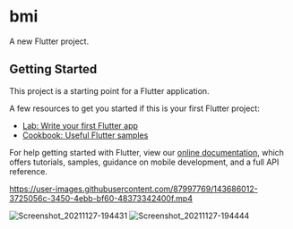 # bmi

A new Flutter project.

## Getting Started

This project is a starting point for a Flutter application.

A few resources to get you started if this is your first Flutter project:

- [Lab: Write your first Flutter app](https://flutter.dev/docs/get-started/codelab)
- [Cookbook: Useful Flutter samples](https://flutter.dev/docs/cookbook)

For help getting started with Flutter, view our
[online documentation](https://flutter.dev/docs), which offers tutorials,
samples, guidance on mobile development, and a full API reference.


https://user-images.githubusercontent.com/87997769/143686012-3725056c-3450-4ebb-bf60-48373342400f.mp4

![Screenshot_20211127-194431](https://user-images.githubusercontent.com/87997769/143686020-3fde202c-8c15-4fbd-9589-ba9c85607ca6.jpg)
![Screenshot_20211127-194444](https://user-images.githubusercontent.com/87997769/143686021-c7fff691-d1f4-41dd-bd6f-164aa01ed300.jpg)
